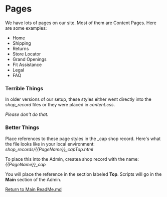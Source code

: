 Pages
=====

We have lots of pages on our site. Most of them are Content Pages. Here are some examples:
- Home
- Shipping
- Returns
- Store Locator
- Grand Openings
- Fit Assistance
- Legal
- FAQ

### Terrible Things
In older versions of our setup, these styles either went directly into the *shop_record* files or they were placed in *content.css*.

_Please don't do that._


### Better Things
Place references to these page styles in the _cap shop record. Here's what the file looks like in your local environment: *shop_records/{{PageName}}_capTop.html*

To place this into the Admin, createa  shop record with the name:
*{{PageName}}_cap*

You will place the reference in the section labeled **Top**. Scripts will go in the **Main** section of the Admin.

[Return to Main ReadMe.md](/ReadMe.md)